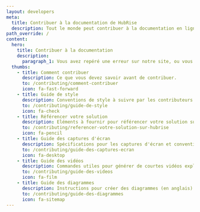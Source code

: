 ```yaml
---
layout: developers
meta:
  title: Contribuer à la documentation de HubRise
  description: Tout le monde peut contribuer à la documentation en ligne de HubRise. Découvrez comment mettre à jour ou compléter une documentation, ou corriger directement une erreur sur notre site.
path_override: /
content:
  hero:
    title: Contribuer à la documentation
    description:
      paragraph_1: Vous avez repéré une erreur sur notre site, ou vous souhaitez mettre à jour la documentation de votre solution ? Nous vous expliquons comment procéder.
  thumbs:
    - title: Comment contribuer
      description: Ce que vous devez savoir avant de contribuer.
      to: /contributing/comment-contribuer
      icon: fa-fast-forward
    - title: Guide de style
      description: Conventions de style à suivre par les contributeurs.
      to: /contributing/guide-de-style
      icon: fa-check
    - title: Référencer votre solution
      description: Eléments à fournir pour référencer votre solution sur HubRise.
      to: /contributing/referencer-votre-solution-sur-hubrise
      icon: fa-pencil
    - title: Guide des captures d'écran
      description: Spécifications pour les captures d'écran et convention de nommage des fichiers (en anglais).
      to: /contributing/guide-des-captures-ecran
      icon: fa-desktop
    - title: Guide des vidéos
      description: Commandes utiles pour générer de courtes vidéos explicatives (en anglais). 
      to: /contributing/guide-des-videos
      icon: fa-film
    - title: Guide des diagrammes
      description: Instructions pour créer des diagrammes (en anglais).
      to: /contributing/guide-des-diagrammes
      icon: fa-sitemap
---
```

